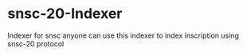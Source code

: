 # snsc-20-Indexer
Indexer for snsc
anyone can use this indexer to index inscription using snsc-20 protocol
